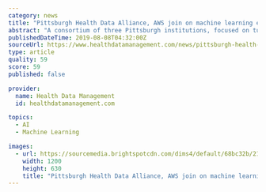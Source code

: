 ```yaml
---
category: news
title: "Pittsburgh Health Data Alliance, AWS join on machine learning effort"
abstract: "A consortium of three Pittsburgh institutions, focused on turning big data into better health, is joining forces with Amazon Web Services as part of a machine learning research sponsorship. The Pittsburgh Health Data Alliance, which includes Carnegie ..."
publishedDateTime: 2019-08-08T04:32:00Z
sourceUrl: https://www.healthdatamanagement.com/news/pittsburgh-health-data-alliance-aws-join-on-machine-learning-effort
type: article
quality: 59
score: 59
published: false

provider:
  name: Health Data Management
  id: healthdatamanagement.com

topics:
  - AI
  - Machine Learning

images:
  - url: https://sourcemedia.brightspotcdn.com/dims4/default/68bc32b/2147483647/strip/true/crop/2699x1417+0+191/resize/1200x630!/quality/90/?url=https%3A%2F%2Fsourcemedia.brightspotcdn.com%2F94%2Fc1%2F12f48612499ab5eba6b77da6caa9%2Fupmc-exterior-crop.jpg
    width: 1200
    height: 630
    title: "Pittsburgh Health Data Alliance, AWS join on machine learning effort"
---
```

